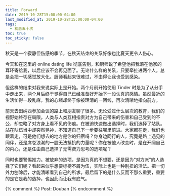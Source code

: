 ```yaml
---
title: Forward
date: 2019-10-28T15:00:00-04:00
last_modified_at: 2019-10-28T15:00:00-04:00
tags:
  - 初恋五十次
toc: true
toc_sticky: false
---
```


秋天是一个寂静但伤感的季节，在秋天结束的关系好像也比夏天更令人伤心。

<!--more-->

今天和在这里的 online dating life 彻底告别，和厨师说了希望他把我落在他家的耳环寄给我，以后应该不会再见面了。无论什么样的关系，只要牵扯进两个人，总是会把一切感觉放大化。厨师看起来很难过，不由得让我也受到感染。

但这样的结束对我来说实际上是开始。两个月前开始使用 Tinder 时是为了从分手中走出来，两个月后终于觉得自己已经准备好开始下一段认真的感情。虽然最近的生活忙得一段乱麻，我的心绪却终于像被理清的一团线，再次清晰地指向前方。

前天去田纳西参加会议的路上和朋友聊了很多。无论受过什么层次的教育，我们的视野始终存在局限。人类与人类互相指责对方为自己带来的伤害和自己受到的不公，却忽略了对方身上看不见的伤痕。在被迫快速做出选择时，我们选择了站队。站在队伍当中却突然晃神，不知道自己下一步要往哪里前进。大家都在走，我们也跟着走，可是他们想去的地方是你的归宿吗？你身边同行的人，究竟是路上遇见的同伴，还是席卷浪潮的一股无法抵抗的力量呢？你在被他人改变时，是在开阔自己的内心，还是任由自己选择了无需费力思考的选项呢？

同时也要警惕推力。被放弃的选项，是因为真的不想要，还是因为“对方派”的人选择了它们呢？看起来似乎想要标榜不屑为伍，实际上也是一种别扭的活法。把一切外力刨除后，才能清晰看到自己的所求。最后留下的是什么反而不那么重要，重要的是它是我的选择，也因此而让我有底气。

{% comment %}
Post: Douban
{% endcomment %}